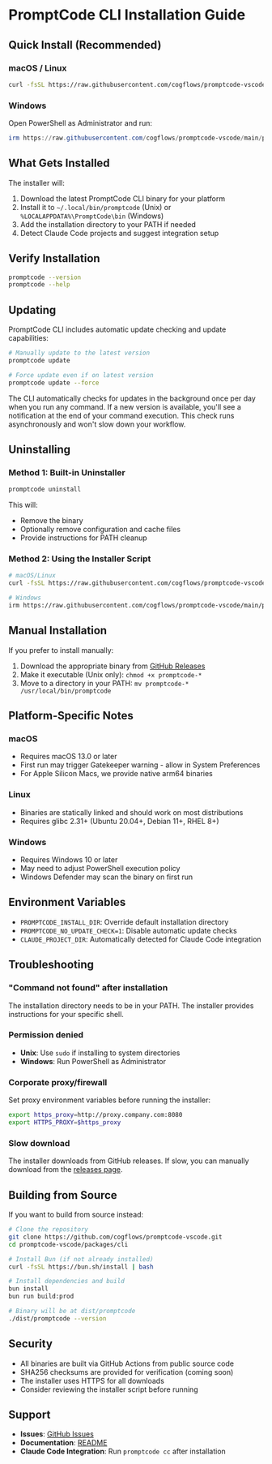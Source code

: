 # PromptCode CLI Installation Guide

## Quick Install (Recommended)

### macOS / Linux

```bash
curl -fsSL https://raw.githubusercontent.com/cogflows/promptcode-vscode/main/packages/cli/scripts/install.sh | bash
```

### Windows

Open PowerShell as Administrator and run:

```powershell
irm https://raw.githubusercontent.com/cogflows/promptcode-vscode/main/packages/cli/scripts/install.ps1 | iex
```

## What Gets Installed

The installer will:
1. Download the latest PromptCode CLI binary for your platform
2. Install it to `~/.local/bin/promptcode` (Unix) or `%LOCALAPPDATA%\PromptCode\bin` (Windows)
3. Add the installation directory to your PATH if needed
4. Detect Claude Code projects and suggest integration setup

## Verify Installation

```bash
promptcode --version
promptcode --help
```

## Updating

PromptCode CLI includes automatic update checking and update capabilities:

```bash
# Manually update to the latest version
promptcode update

# Force update even if on latest version
promptcode update --force
```

The CLI automatically checks for updates in the background once per day when you run any command. If a new version is available, you'll see a notification at the end of your command execution. This check runs asynchronously and won't slow down your workflow.

## Uninstalling

### Method 1: Built-in Uninstaller

```bash
promptcode uninstall
```

This will:
- Remove the binary
- Optionally remove configuration and cache files
- Provide instructions for PATH cleanup

### Method 2: Using the Installer Script

```bash
# macOS/Linux
curl -fsSL https://raw.githubusercontent.com/cogflows/promptcode-vscode/main/packages/cli/scripts/install.sh | bash -s -- --uninstall

# Windows
irm https://raw.githubusercontent.com/cogflows/promptcode-vscode/main/packages/cli/scripts/install.ps1 | iex -ArgumentList @('-Uninstall')
```

## Manual Installation

If you prefer to install manually:

1. Download the appropriate binary from [GitHub Releases](https://github.com/cogflows/promptcode-vscode/releases)
2. Make it executable (Unix only): `chmod +x promptcode-*`
3. Move to a directory in your PATH: `mv promptcode-* /usr/local/bin/promptcode`

## Platform-Specific Notes

### macOS
- Requires macOS 13.0 or later
- First run may trigger Gatekeeper warning - allow in System Preferences
- For Apple Silicon Macs, we provide native arm64 binaries

### Linux
- Binaries are statically linked and should work on most distributions
- Requires glibc 2.31+ (Ubuntu 20.04+, Debian 11+, RHEL 8+)

### Windows
- Requires Windows 10 or later
- May need to adjust PowerShell execution policy
- Windows Defender may scan the binary on first run

## Environment Variables

- `PROMPTCODE_INSTALL_DIR`: Override default installation directory
- `PROMPTCODE_NO_UPDATE_CHECK=1`: Disable automatic update checks
- `CLAUDE_PROJECT_DIR`: Automatically detected for Claude Code integration

## Troubleshooting

### "Command not found" after installation
The installation directory needs to be in your PATH. The installer provides instructions for your specific shell.

### Permission denied
- **Unix**: Use `sudo` if installing to system directories
- **Windows**: Run PowerShell as Administrator

### Corporate proxy/firewall
Set proxy environment variables before running the installer:
```bash
export https_proxy=http://proxy.company.com:8080
export HTTPS_PROXY=$https_proxy
```

### Slow download
The installer downloads from GitHub releases. If slow, you can manually download from the [releases page](https://github.com/cogflows/promptcode-vscode/releases).

## Building from Source

If you want to build from source instead:

```bash
# Clone the repository
git clone https://github.com/cogflows/promptcode-vscode.git
cd promptcode-vscode/packages/cli

# Install Bun (if not already installed)
curl -fsSL https://bun.sh/install | bash

# Install dependencies and build
bun install
bun run build:prod

# Binary will be at dist/promptcode
./dist/promptcode --version
```

## Security

- All binaries are built via GitHub Actions from public source code
- SHA256 checksums are provided for verification (coming soon)
- The installer uses HTTPS for all downloads
- Consider reviewing the installer script before running

## Support

- **Issues**: [GitHub Issues](https://github.com/cogflows/promptcode-vscode/issues)
- **Documentation**: [README](https://github.com/cogflows/promptcode-vscode/blob/main/packages/cli/README.md)
- **Claude Code Integration**: Run `promptcode cc` after installation